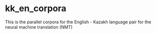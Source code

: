# kk_en_corpora
This is the parallel corpora for the English - Kazakh language pair for the neural machine translation (NMT)
